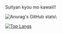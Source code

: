 Suityan kyou mo kawaii!!

![Anurag's GitHub stats](https://github-readme-stats.vercel.app/api?username=suichanwa&show_icons=true&theme=gruvbox)\

[![Top Langs](https://github-readme-stats.vercel.app/api/top-langs/?username=suichanwa&langs_count=8&show_icons=true&theme=gruvbox&hide=Makefile)](https://github.com/suichanwa/github-readme-stats)
